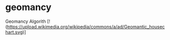 # geomancy
Geomancy Algorith
[!(https://upload.wikimedia.org/wikipedia/commons/a/ad/Geomantic_housechart.svg)]
